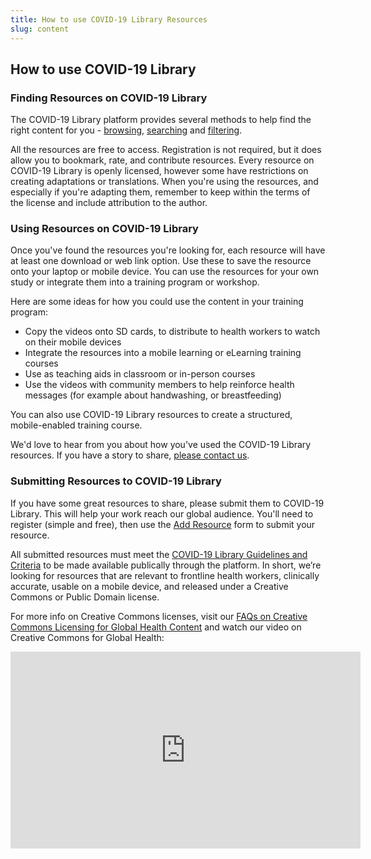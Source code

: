 ```yaml
---
title: How to use COVID-19 Library Resources
slug: content
---
```


<h2>How to use COVID-19 Library</h2>

<h3>Finding Resources on COVID-19 Library</h3>

<p>The COVID-19 Library platform provides several methods to help find the right content for you - <a href="/">browsing</a>, <a href="/search/">searching</a> and
    <a href="">filtering</a>.</p>

<p>All the resources are free to access. Registration is not required, but it does allow you to bookmark, rate, and contribute resources. Every resource on COVID-19 Library is openly
    licensed, however some have restrictions on creating adaptations or translations. When you're using the resources, and especially if you're adapting them, remember to
    keep within the terms of the license and include attribution to the author. </p>

<h3>Using Resources on COVID-19 Library</h3>

<p>Once you've found the resources you're looking for, each resource will have at least one download or web link option. Use these to save the resource onto your laptop or
    mobile device. You can use the resources for your own study or integrate them into a  training program or workshop.</p>

<p>Here are some ideas for how you could use the content in your training program:</p>

<ul>
<li>Copy the videos onto SD cards, to distribute to health workers to watch on their mobile devices</li>
<li>Integrate the resources into a mobile learning or eLearning training courses</li>
<li>Use as teaching aids in classroom or in-person courses</li>
<li>Use the videos with community members to help reinforce health messages (for example about handwashing, or breastfeeding)</li>
</ul>

<p>You can also use COVID-19 Library resources to create a structured, mobile-enabled training course.</p>

<p>We'd love to hear from you about how you've used the COVID-19 Library resources. If you have a story to share, <a href="mailto:orb@example.com">please contact us</a>.</p>

<h3>Submitting Resources to COVID-19 Library</h3>

<p>If you have some great resources to share, please submit them to COVID-19 Library. This will help your work reach our global audience. You'll need to register (simple and free), then use the
<a href="/resource/create/1/">Add Resource</a> form to submit your resource.</p>

<p>All submitted resources must meet the <a href="/resource/guidelines/">COVID-19 Library Guidelines and Criteria</a> to be made available publically through the platform. In short, we’re looking for
    resources that are relevant to frontline health workers, clinically accurate, usable on a mobile device, and released under a Creative Commons or Public Domain license.</p>

<p>For more info on Creative Commons licenses, visit our <a href="/cc-faq/">FAQs on Creative Commons Licensing for Global Health Content</a> and watch our video on Creative
    Commons for Global Health:</p>

<iframe width="560" height="315" src="https://www.youtube.com/embed/zbqq6Gg5g3U" frameborder="0" allowfullscreen=""></iframe>
